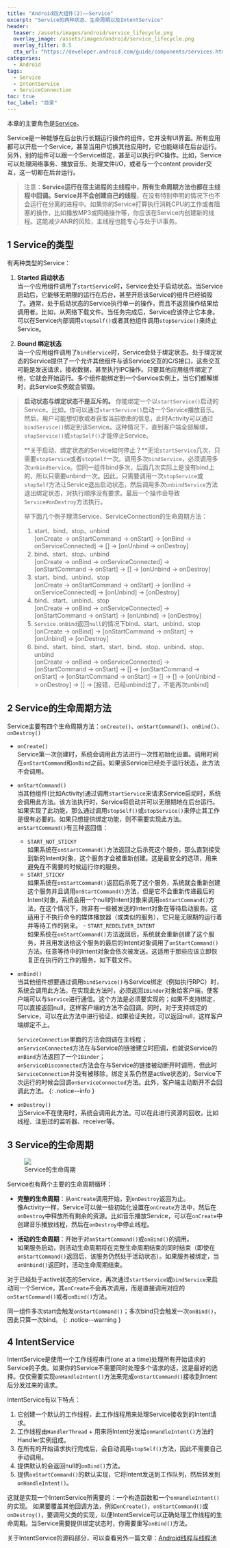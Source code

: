 ```yaml
---
title: "Android四大组件(2)——Service"
excerpt: "Service的两种状态、生命周期以及IntentService"
header:
  teaser: /assets/images/android/service_lifecycle.png
  overlay_image: /assets/images/android/service_lifecycle.png
  overlay_filter: 0.5
  cta_url: "https://developer.android.com/guide/components/services.html"
categories:
  - Android
tags:
  - Service
  - IntentService
  - ServiceConnection
toc: true
toc_label: "目录"
---
```


本章的主要角色是[Service](https://developer.android.com/guide/components/services.html)。

Service是一种能够在后台执行长期运行操作的组件，它并没有UI界面。所有应用都可以开启一个Service，甚至当用户切换其他应用时，它也能继续在后台运行。另外，别的组件可以跟一个Service绑定，甚至可以执行IPC操作。比如，Service可以处理网络事务、播放音乐、处理文件I/O，或者与一个content provider交互，这一切都在后台运行。

> 注意：**Service运行在宿主进程的主线程中，所有生命周期方法也都在主线程中回调。Service并不会创建自己的线程**，在没有特别申明的情况下也不会运行在分离的进程中。如果你的Service打算执行消耗CPU的工作或者阻塞的操作，比如播放MP3或网络操作等，你应该在Service内创建新的线程。这能减少ANR的风险，主线程也能专心与处于UI事务。

## 1 Service的类型

有两种类型的Service：

1. **Started 启动状态**  
当一个应用组件调用了`startService`时，Service会处于启动状态。当Service启动后，它能够无期限的运行在后台，甚至开启该Service的组件已经销毁了。通常，处于启动状态的Service执行单一的操作，而且不返回操作结果给调用者。比如，从网络下载文件。当任务完成后，Service应该停止它本身。可以在Service内部调用`stopSelf()`或者其他组件调用`stopService()`来终止Service。

2. **Bound 绑定状态**  
当一个应用组件调用了`bindService`时，Service会处于绑定状态。处于绑定状态的Service提供了一个允许其他组件与该Service交互的C/S接口，这些交互可能是发送请求，接收数据，甚至执行IPC操作。只要其他应用组件绑定了他，它就会开始运行。多个组件能绑定到一个Service实例上，当它们都解绑时，此Service实例就会销毁。

> **启动状态与绑定状态不是互斥的。** 你能绑定一个以`startService()`启动的Service。比如，你可以通过`startService()`启动一个Service播放音乐。然后，用户可能想切歌或者获取当前歌曲的信息，此时Activity可以通过`bindService()`绑定到该Service。这种情况下，直到客户端全部解绑，`stopService()`或`stopSelf()`才能停止Service。  
> 
> **关于启动、绑定状态的Service如何停止？**无论`startService`几次，只需要`stopService`或者`stopSelf`一次。调用多次`bindService`，必须调用多次`unbindService`。但同一组件bind多次，后面几次实际上是没有bind上的，所以只需要unbind一次。因此，只需要调用一次`stopService`或`stopSelf`方法让Service退出启动状态，然后调用多次`unbindService`方法退出绑定状态，对执行顺序没有要求。最后一个操作会导致`Service#onDestroy`方法执行。  
> 
> 举下面几个例子理清Service、ServiceConnection的生命周期方法：
> 1. start、bind、stop、unbind  
>   [onCreate -> onStartCommand -> onStart] -> [onBind -> onServiceConnected] -> [] -> [onUnbind -> onDestroy]
> 2. bind、start、stop、unbind  
>   [onCreate -> onBind -> onServiceConnected] -> [onStartCommand -> onStart] -> [] -> [onUnbind -> onDestroy]
> 3. start、bind、unbind、stop  
>   [onCreate -> onStartCommand -> onStart] -> [onBind -> onServiceConnected] -> [onUnbind] -> [onDestroy]
> 4. bind、start、unbind、stop  
>   [onCreate -> onBind -> onServiceConnected] -> [onStartCommand -> onStart] -> [onUnbind] -> [onDestroy]
> 5. `Service.onBind`返回`null`的情况下bind、start、unbind、stop  
>   [onCreate -> onBind] -> [onStartCommand -> onStart] -> [onUnbind] -> [onDestroy]
> 6. bind、start、bind、start、start、bind、stop、unbind、stop、unbind  
>   [onCreate -> onBind -> onServiceConnected] -> [onStartCommand -> onStart] -> [] -> [onStartCommand -> onStart] -> [onStartCommand -> onStart] -> [] -> [] -> [onUnbind -> onDestroy] -> [] -> [报错，已经unbind过了，不能再次unbind]

## 2 Service的生命周期方法

Service主要有四个生命周期方法：`onCreate()`、`onStartCommand()`、`onBind()`、`onDestroy()`

- `onCreate()`  
  Service第一次创建时，系统会调用此方法进行一次性初始化设置。调用时间在`onStartCommand`和`onBind`之前。如果该Service已经处于运行状态，此方法不会调用。

- `onStartCommand()`  
  当其他组件(比如Activity)通过调用`startService`来请求Service启动时，系统会调用此方法。该方法执行时，Service将启动并可以无限期地在后台运行。如果实现了此功能，那么通过调用`stopSelf()`或`stopService()`来停止其工作是很有必要的。如果只想提供绑定功能，则不需要实现此方法。  
  `onStartCommand()`有三种返回值：
     - `START_NOT_STICKY`  
       如果系统在`onStartCommand()`方法返回之后杀死这个服务，那么直到接受到新的Intent对象，这个服务才会被重新创建。这是最安全的选项，用来避免在不需要的时候运行你的服务。
     - `START_STICKY`  
       如果系统在`onStartCommand()`返回后杀死了这个服务，系统就会重新创建这个服务并且调用`onStartCommand()`方法，但是它不会重新传递最后的Intent对象，系统会用一个null的Intent对象来调用`onStartCommand()`方法，在这个情况下，除非有一些被发送的Intent对象在等待启动服务。这适用于不执行命令的媒体播放器（或类似的服务），它只是无限期的运行着并等待工作的到来。
      - `START_REDELIVER_INTENT`  
       如果系统在`onStartCommand()`方法返回后，系统就会重新创建了这个服务，并且用发送给这个服务的最后的Intent对象调用了`onStartCommand()`方法。任意等待中的Intent对象会依次被发送。这适用于那些应该立即恢复正在执行的工作的服务，如下载文件。

- `onBind()`  
   当其他组件想要通过调用`bindService()`与Service绑定（例如执行RPC）时，系统会调用此方法。在实现此方法时，必须返回`IBinder`对象给客户端，使客户端可以与`Service`进行通信。这个方法是必须要实现的；如果不支持绑定，可以直接返回null，这样客户端的方法不会回调。同时，对于支持绑定的Service，可以在此方法中进行验证，如果验证失败，可以返回null，这样客户端绑定不上。  
   
   `ServiceConnection`里面的方法会回调在主线程；  
   `onServiceConnected`方法在与Service的链接建立时回调，也就说Service的`onBind`方法返回了一个`IBinder`；  
   `onServiceDisconnected`方法会在与Service的链接被动断开时调用，但此时`ServiceConnection`并没有被移除，绑定关系仍然是active状态的，Service下次运行的时候会回调`onServiceConnected`方法。此外，客户端主动断开不会回调此方法。
   {: .notice--info }

- `onDestroy()`  
   当Service不在使用时，系统会调用此方法。可以在此进行资源的回收，比如线程、注册过的监听器、receiver等。

## 3 Service的生命周期

<figure style="width: 40%" class="align-center">
    <img src="/assets/images/android/service_lifecycle.png">
    <figcaption>Service的生命周期</figcaption>
</figure>

Service也有两个主要的生命周期循环：

- **完整的生命周期**：从`onCreate`调用开始，到`onDestroy`返回为止。  
  像Activity一样，Service可以做一些初始化设置在`onCreate`方法中，然后在`onDestroy`中释放所有剩余的资源。比如音乐播放Service，可以在`onCreate`中创建音乐播放线程，然后在`onDestroy`中停止线程。

- **活动的生命周期**：开始于对`onStartCommand()`或`onBind()`的调用。  
  如果服务启动，则活动生命周期将在完整生命周期结束的同时结束（即使在`onStartCommand()`返回后，该服务仍然处于活动状态）。如果服务被绑定，当`onUnbind()`返回时，活动生命周期结束。

对于已经处于active状态的Service，再次通过`startService`或`bindService`来启动同一个Service，其`onCreate`不会再次调用，而是直接调用对应的`onStartCommand()`或者`onBind()`方法。  

同一组件多次start会触发`onStartCommand()`；多次bind只会触发一次`onBind()`，因此只算一次bind。
{: .notice--warning }

## 4 IntentService

IntentService是使用一个工作线程串行(one at a time)处理所有开始请求的Service的子类。如果你的Service不需要同时处理多个请求的话，这是最好的选择。仅仅需要实现`onHandleIntent()`方法来完成`onStartCommand()`接收到Intent后分发过来的请求。

IntentService有以下特点：

1. 它创建一个默认的工作线程，此工作线程用来处理Service接收到的Intent请求。
2. 工作线程由`HandlerThread` + 用来将Intent分发给`onHandleIntent()`方法的Handler实例组成。
3. 在所有的开始请求执行完成后，会自动调用`stopSelf()`方法，因此不需要自己手动调用。
4. 提供默认的会返回null的`onBind()`方法。
5. 提供`onStartCommand()`的默认实现，它将Intent发送到工作队列，然后转发到`onHandleIntent()`。

这就是实现一个IntentService所需要的：一个构造函数和一个`onHandleIntent()`的实现。 如果要覆盖其他回调方法，例如`onCreate()`，`onStartCommand()`或`onDestroy()`，要调用父类的实现，以便IntentService可以正确处理工作线程的生命周期。当Service需要提供绑定状态时，你需要重写`onBind()`方法。

关于IntentService的源码部分，可以查看另外一篇文章：[Android线程与线程池](/android/Android线程与线程池/)

